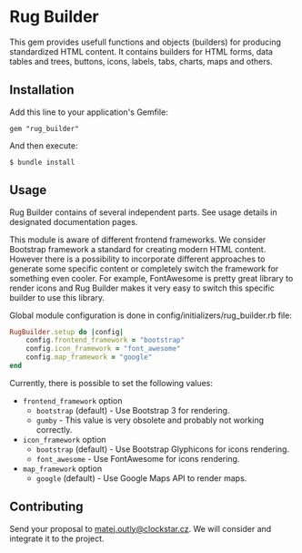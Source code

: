 # Rug Builder

This gem provides usefull functions and objects (builders) for producing standardized HTML content. It contains builders for HTML forms, data tables and trees, buttons, icons, labels, tabs, charts, maps and others.

## Installation

Add this line to your application's Gemfile:

    gem "rug_builder"

And then execute:

    $ bundle install

## Usage

Rug Builder contains of several independent parts. See usage details in designated documentation pages.

This module is aware of different frontend frameworks. We consider Bootstrap framework a standard for creating modern HTML content. However there is a possibility to incorporate different approaches to generate some specific content or completely switch the framework for something even cooler. For example, FontAwesome is pretty great library to render icons and Rug Builder makes it very easy to switch this specific builder to use this library.

Global module configuration is done in config/initializers/rug_builder.rb file:

```ruby
RugBuilder.setup do |config|
    config.frontend_framework = "bootstrap"
    config.icon_framework = "font_awesome"
    config.map_framework = "google"
end
```

Currently, there is possible to set the following values:

- `frontend_framework` option
  * `bootstrap` (default) - Use Bootstrap 3 for rendering.
  * `gumby` - This value is very obsolete and probably not working correctly.
- `icon_framework` option
  * `bootstrap` (default) - Use Bootstrap Glyphicons for icons rendering.
  * `font_awesome` - Use FontAwesome for icons rendering.
- `map_framework` option
  * `google` (default) - Use Google Maps API to render maps.

## Contributing

Send your proposal to matej.outly@clockstar.cz. We will consider and integrate it to the project.
